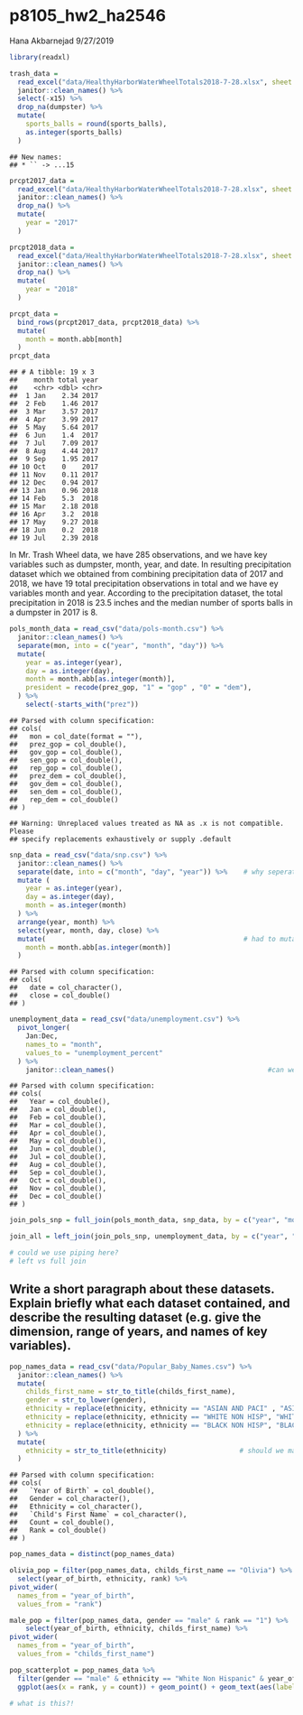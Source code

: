 p8105\_hw2\_ha2546
================
Hana Akbarnejad
9/27/2019

``` r
library(readxl)

trash_data = 
  read_excel("data/HealthyHarborWaterWheelTotals2018-7-28.xlsx", sheet = "Mr. Trash Wheel") %>% 
  janitor::clean_names() %>% 
  select(-x15) %>% 
  drop_na(dumpster) %>% 
  mutate(
    sports_balls = round(sports_balls),
    as.integer(sports_balls)
  )
```

    ## New names:
    ## * `` -> ...15

``` r
prcpt2017_data = 
  read_excel("data/HealthyHarborWaterWheelTotals2018-7-28.xlsx", sheet = "2017 Precipitation", skip = 1) %>% 
  janitor::clean_names() %>% 
  drop_na() %>% 
  mutate(
    year = "2017"
  )

prcpt2018_data = 
  read_excel("data/HealthyHarborWaterWheelTotals2018-7-28.xlsx", sheet = "2018 Precipitation", skip = 1) %>% 
  janitor::clean_names() %>% 
  drop_na() %>% 
  mutate(
    year = "2018"
  )

prcpt_data =
  bind_rows(prcpt2017_data, prcpt2018_data) %>%
  mutate(
    month = month.abb[month]
  )
prcpt_data
```

    ## # A tibble: 19 x 3
    ##    month total year 
    ##    <chr> <dbl> <chr>
    ##  1 Jan    2.34 2017 
    ##  2 Feb    1.46 2017 
    ##  3 Mar    3.57 2017 
    ##  4 Apr    3.99 2017 
    ##  5 May    5.64 2017 
    ##  6 Jun    1.4  2017 
    ##  7 Jul    7.09 2017 
    ##  8 Aug    4.44 2017 
    ##  9 Sep    1.95 2017 
    ## 10 Oct    0    2017 
    ## 11 Nov    0.11 2017 
    ## 12 Dec    0.94 2017 
    ## 13 Jan    0.96 2018 
    ## 14 Feb    5.3  2018 
    ## 15 Mar    2.18 2018 
    ## 16 Apr    3.2  2018 
    ## 17 May    9.27 2018 
    ## 18 Jun    0.2  2018 
    ## 19 Jul    2.39 2018

In Mr. Trash Wheel data, we have 285 observations, and we have key
variables such as dumpster, month, year, and date. In resulting
precipitation dataset which we obtained from combining precipitation
data of 2017 and 2018, we have 19 total precipitation observations in
total and we have ey variables month and year. According to the
precipitation dataset, the total precipitation in 2018 is 23.5 inches
and the median number of sports balls in a dumpster in 2017 is 8.

``` r
pols_month_data = read_csv("data/pols-month.csv") %>% 
  janitor::clean_names() %>%
  separate(mon, into = c("year", "month", "day")) %>% 
  mutate(
    year = as.integer(year),
    day = as.integer(day),
    month = month.abb[as.integer(month)],
    president = recode(prez_gop, "1" = "gop" , "0" = "dem"),
  ) %>% 
    select(-starts_with("prez"))
```

    ## Parsed with column specification:
    ## cols(
    ##   mon = col_date(format = ""),
    ##   prez_gop = col_double(),
    ##   gov_gop = col_double(),
    ##   sen_gop = col_double(),
    ##   rep_gop = col_double(),
    ##   prez_dem = col_double(),
    ##   gov_dem = col_double(),
    ##   sen_dem = col_double(),
    ##   rep_dem = col_double()
    ## )

    ## Warning: Unreplaced values treated as NA as .x is not compatible. Please
    ## specify replacements exhaustively or supply .default

``` r
snp_data = read_csv("data/snp.csv") %>% 
  janitor::clean_names() %>% 
  separate(date, into = c("month", "day", "year")) %>%    # why seperates like this?
  mutate (
    year = as.integer(year),
    day = as.integer(day),
    month = as.integer(month)
  ) %>% 
  arrange(year, month) %>% 
  select(year, month, day, close) %>% 
  mutate(                                                 # had to mutate twice(?)
    month = month.abb[as.integer(month)]
  )
```

    ## Parsed with column specification:
    ## cols(
    ##   date = col_character(),
    ##   close = col_double()
    ## )

``` r
unemployment_data = read_csv("data/unemployment.csv") %>% 
  pivot_longer(
    Jan:Dec,
    names_to = "month",
    values_to = "unemployment_percent"
  ) %>% 
    janitor::clean_names()                                      #can we use janitor here?
```

    ## Parsed with column specification:
    ## cols(
    ##   Year = col_double(),
    ##   Jan = col_double(),
    ##   Feb = col_double(),
    ##   Mar = col_double(),
    ##   Apr = col_double(),
    ##   May = col_double(),
    ##   Jun = col_double(),
    ##   Jul = col_double(),
    ##   Aug = col_double(),
    ##   Sep = col_double(),
    ##   Oct = col_double(),
    ##   Nov = col_double(),
    ##   Dec = col_double()
    ## )

``` r
join_pols_snp = full_join(pols_month_data, snp_data, by = c("year", "month"))

join_all = left_join(join_pols_snp, unemployment_data, by = c("year", "month")) 

# could we use piping here?
# left vs full join
```

## Write a short paragraph about these datasets. Explain briefly what each dataset contained, and describe the resulting dataset (e.g. give the dimension, range of years, and names of key variables).

``` r
pop_names_data = read_csv("data/Popular_Baby_Names.csv") %>% 
  janitor::clean_names() %>% 
  mutate(
    childs_first_name = str_to_title(childs_first_name),
    gender = str_to_lower(gender),
    ethnicity = replace(ethnicity, ethnicity == "ASIAN AND PACI" , "ASIAN AND PACIFIC ISLANDER"),
    ethnicity = replace(ethnicity, ethnicity == "WHITE NON HISP", "WHITE NON HISPANIC"),
    ethnicity = replace(ethnicity, ethnicity == "BLACK NON HISP", "BLACK NON HISPANIC")
  ) %>% 
  mutate(
    ethnicity = str_to_title(ethnicity)                  # should we make gender and ethnicity lower case?!
  )
```

    ## Parsed with column specification:
    ## cols(
    ##   `Year of Birth` = col_double(),
    ##   Gender = col_character(),
    ##   Ethnicity = col_character(),
    ##   `Child's First Name` = col_character(),
    ##   Count = col_double(),
    ##   Rank = col_double()
    ## )

``` r
pop_names_data = distinct(pop_names_data)
```

``` r
olivia_pop = filter(pop_names_data, childs_first_name == "Olivia") %>% 
  select(year_of_birth, ethnicity, rank) %>% 
pivot_wider(
  names_from = "year_of_birth", 
  values_from = "rank")
```

``` r
male_pop = filter(pop_names_data, gender == "male" & rank == "1") %>% 
    select(year_of_birth, ethnicity, childs_first_name) %>% 
pivot_wider(
  names_from = "year_of_birth", 
  values_from = "childs_first_name")
```

``` r
pop_scatterplot = pop_names_data %>% 
  filter(gender == "male" & ethnicity == "White Non Hispanic" & year_of_birth == "2016") %>% 
  ggplot(aes(x = rank, y = count)) + geom_point() + geom_text(aes(label = childs_first_name),hjust = 0, vjust = 0)

# what is this?!
```

